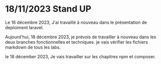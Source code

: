 # 18/11/2023 Stand UP

Le 16 décembre 2023, J'ai travaillé à nouveau dans le présentation de deploiment laravel.

Aujourd'hui, 18 décembre 2023, je prévois de travailler à nouveau dans les deux branches fonctionnelles et techniques. je vais vérifier les fichiers markdown de tous les labs.


le 18 décember 2023, Je vais travailler sur les chapitres npm et composer.
